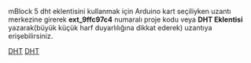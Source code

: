 mBlock 5 dht eklentisini kullanmak için Arduino kart seçiliyken uzantı merkezine girerek **ext_9ffc97c4** numaralı proje kodu veya **DHT Eklentisi** 
yazarak(büyük küçük harf duyarlılığına dikkat ederek) uzantıya erişebilirsiniz.


[DHT](https://user-images.githubusercontent.com/47238858/120891747-df1f1800-c612-11eb-87de-cff2a5666120.JPG "eklenti bölümü")
[DHT](https://user-images.githubusercontent.com/47238858/120891752-e3e3cc00-c612-11eb-8f1e-3e3ade892950.JPG "örnek uygulama")



